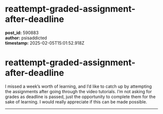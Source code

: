 # reattempt-graded-assignment-after-deadline

**post_id:** 590883  
**author:** psisaddicted  
**timestamp:** 2025-02-05T15:01:52.918Z

# reattempt-graded-assignment-after-deadline

I missed a week’s worth of learning, and I’d like to catch up by attempting the assignments after going through the video tutorials. I’m not asking for grades as deadline is passed, just the opportunity to complete them for the sake of learning. I would really appreciate if this can be made possible.

---

